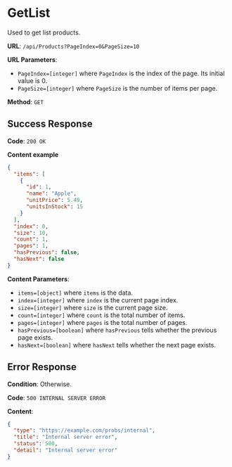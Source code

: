 # GetList

Used to get list products.

**URL**: `/api/Products?PageIndex=0&PageSize=10`

**URL Parameters**:

- `PageIndex=[integer]` where `PageIndex` is the index of the page. Its initial value is 0.
- `PageSize=[integer]` where `PageSize` is the number of items per page.

**Method**: `GET`

## Success Response

**Code**: `200 OK`

**Content example**

```json
{
  "items": [
    {
      "id": 1,
      "name": "Apple",
      "unitPrice": 5.49,
      "unitsInStock": 15
    }
  ],
  "index": 0,
  "size": 10,
  "count": 1,
  "pages": 1,
  "hasPrevious": false,
  "hasNext": false
}
```

**Content Parameters**:

- `items=[object]` where `items` is the data.
- `index=[integer]` where `index` is the current page index.
- `size=[integer]` where `size` is the current page size.
- `count=[integer]` where `count` is the total number of items.
- `pages=[integer]` where `pages` is the total number of pages.
- `hasPrevious=[boolean]` where `hasPrevious` tells whether the previous page exists.
- `hasNext=[boolean]` where `hasNext` tells whether the next page exists.

## Error Response

**Condition**: Otherwise.

**Code**: `500 INTERNAL SERVER ERROR`

**Content**:

```json
{
  "type": "https://example.com/probs/internal",
  "title": "Internal server error",
  "status": 500,
  "detail": "Internal server error"
}
```
